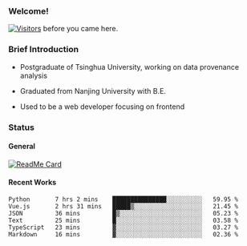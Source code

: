 ### Welcome!

[![Visitors](https://visitor-badge.laobi.icu/badge?page_id=HermitSun.HermitSun)]() before you came here.

### Brief Introduction

- Postgraduate of Tsinghua University, working on data provenance analysis

- Graduated from Nanjing University with B.E.

- Used to be a web developer focusing on frontend

### Status

#### General

[![ReadMe Card](https://github-readme-stats.hermitsun.vercel.app/api?username=HermitSun&count_private=true&show_icons=true)]()

#### Recent Works

<!--START_SECTION:waka-->

```text
Python       7 hrs 2 mins    ███████████████░░░░░░░░░░   59.95 %
Vue.js       2 hrs 31 mins   █████▒░░░░░░░░░░░░░░░░░░░   21.45 %
JSON         36 mins         █▒░░░░░░░░░░░░░░░░░░░░░░░   05.23 %
Text         25 mins         █░░░░░░░░░░░░░░░░░░░░░░░░   03.58 %
TypeScript   23 mins         ▓░░░░░░░░░░░░░░░░░░░░░░░░   03.27 %
Markdown     16 mins         ▓░░░░░░░░░░░░░░░░░░░░░░░░   02.36 %
```

<!--END_SECTION:waka-->
